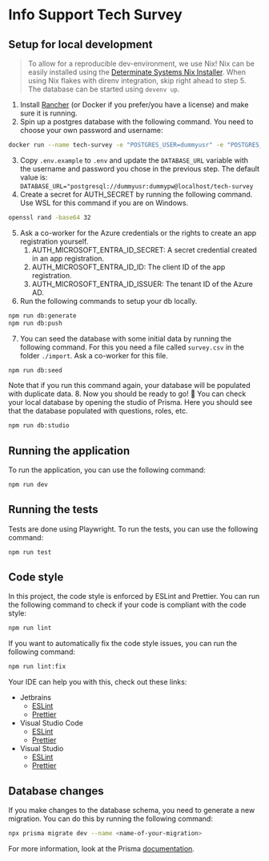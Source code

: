 # Info Support Tech Survey

## Setup for local development

> To allow for a reproducible dev-environment, we use Nix!
> Nix can be easily installed using the [Determinate Systems Nix Installer](https://github.com/DeterminateSystems/nix-installer).
> When using Nix flakes with direnv integration, skip right ahead to step 5. The database can be started using `devenv up`.

1. Install [Rancher](https://rancherdesktop.io/) (or Docker if you prefer/you have a license) and make sure it is running.
2. Spin up a postgres database with the following command. You need to choose your own password and username:

```bash
docker run --name tech-survey -e "POSTGRES_USER=dummyusr" -e "POSTGRES_PASSWORD=dummypw" -e "POSTGRES_DB=tech-survey" -d -p 5432:5432 docker.io/postgres
```

3. Copy `.env.example` to `.env` and update the `DATABASE_URL` variable with the username and password you chose in the previous step. The default value is:
   `DATABASE_URL="postgresql://dummyusr:dummypw@localhost/tech-survey`
4. Create a secret for AUTH_SECRET by running the following command. Use WSL for this command if you are on Windows.

```bash
openssl rand -base64 32
```

5. Ask a co-worker for the Azure credentials or the rights to create an app registration yourself.
    1. AUTH_MICROSOFT_ENTRA_ID_SECRET: A secret credential created in an app registration.
    2. AUTH_MICROSOFT_ENTRA_ID_ID: The client ID of the app registration.
    3. AUTH_MICROSOFT_ENTRA_ID_ISSUER: The tenant ID of the Azure AD.
6. Run the following commands to setup your db locally.

```bash
npm run db:generate
npm run db:push
```

7. You can seed the database with some initial data by running the following command. For this you need a file called `survey.csv` in the folder `./import`. Ask a co-worker for this file.

```bash
npm run db:seed
```

Note that if you run this command again, your database will be populated with duplicate data. 8. Now you should be ready to go! 🎉 You can check your local database by opening the studio of Prisma. Here you should see that the database populated with questions, roles, etc.

```bash
npm run db:studio
```

## Running the application

To run the application, you can use the following command:

```bash
npm run dev
```

## Running the tests

Tests are done using Playwright. To run the tests, you can use the following command:

```bash
npm run test
```

## Code style

In this project, the code style is enforced by ESLint and Prettier. You can run the following command to check if your code is compliant with the code style:

```bash
npm run lint
```

If you want to automatically fix the code style issues, you can run the following command:

```bash
npm run lint:fix
```

Your IDE can help you with this, check out these links:

-   Jetbrains
    -   [ESLint](https://www.jetbrains.com/help/rider/eslint.html)
    -   [Prettier](https://www.jetbrains.com/help/rider/Prettier.html)
-   Visual Studio Code
    -   [ESLint](https://marketplace.visualstudio.com/items?itemName=dbaeumer.vscode-eslint)
    -   [Prettier](https://marketplace.visualstudio.com/items?itemName=esbenp.prettier-vscode)
-   Visual Studio
    -   [ESLint](https://learn.microsoft.com/en-us/visualstudio/javascript/linting-javascript?view=vs-2022)
    -   [Prettier](https://marketplace.visualstudio.com/items?itemName=esbenp.prettier-vscode)

## Database changes

If you make changes to the database schema, you need to generate a new migration. You can do this by running the following command:

```bash
npx prisma migrate dev --name <name-of-your-migration>
```

For more information, look at the Prisma [documentation](https://www.prisma.io/docs/concepts/components/prisma-migrate).
